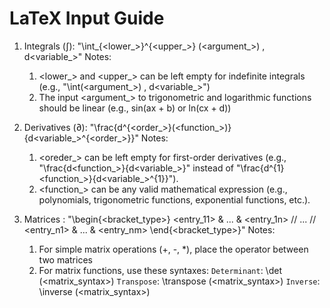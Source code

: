 # LaTeX Input Guide

1. Integrals (∫): "\int_{<lower_>}^{<upper_>} (<argument_>) \, d<variable_>" 
    Notes:
    1. <lower_> and <upper_> can be left empty for indefinite integrals 
        (e.g., "\int(<argument_>) \, d<variable_>")
    2. The input <argument_> to trigonometric and logarithmic functions should be linear 
        (e.g., sin(ax + b) or ln(cx + d))

2. Derivatives (∂): "\frac{d^{<order_>}(<function_>)}{d<variable_>^{<order_>}}"
    Notes:
    1. <oreder_> can be left empty for first-order derivatives 
        (e.g., "\frac{d<function_>}{d<variable_>}" instead of "\frac{d^{1}<function_>}{d<variable_>^{1}}").
    2. <function_> can be any valid mathematical expression
        (e.g., polynomials, trigonometric functions, exponential functions, etc.).

3. Matrices : "\begin{<bracket_type>} <entry_11> & ... & <entry_1n> // ... // <entry_n1> & ... & <entry_nm> \end{<bracket_type>}"
    Notes:
    1. For simple matrix operations (+, -, *), place the operator between two matrices
    2. For matrix functions, use these syntaxes:
        `Determinant`: \det (<matrix_syntax>)
        `Transpose`: \transpose (<matrix_syntax>)
        `Inverse`: \inverse (<matrix_syntax>)
 


